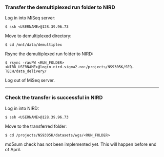 ### Transfer the demultiplexed run folder to NIRD
Log in into MiSeq server:
```
$ ssh <USERNAME>@128.39.96.73
```
Move to demultiplexed directory:
```
$ cd /mnt/data/demultiplex
```
Rsync the demultiplexed run folder to NIRD:
```
$ rsync -rauPW <RUN_FOLDER> <NIRD_USERNAME>@login.nird.sigma2.no:/projects/NS9305K/SEQ-TECH/data_delivery/
```
Log out of MiSeq server.  

------
### Check the transfer is successful in NIRD
Log in into NIRD:
```
$ ssh <USERNAME>@128.39.96.73
```
Move to the transferred folder:
```
$ cd /projects/NS9305K/datasets/wgs/<RUN_FOLDER>
```
md5sum check has not been implemented yet. This will happen before end of April.  

<!--- Not implemented yet

Filepermission to 444  
chwon to user  
finger command to find the username  
Check md5sum:
```
$ md5sum -c md5sum.txt > md5sum.check
```
Check if the number of lines in md5sum files match
```
$ wc -l md5sum.txt md5sum.check
```
Check if all the lines in md5sum.check contains 'OK'  
'-v' option in grep outputs lines that does NOT contain the search term ('OK' in this search)  
Following command should produce NO output (should return '$ ')
```
$ grep -v 'OK' md5sum.check
```
Delete the 'md5sum.check' file:
```
$ rm md5sum.check
```
--->

